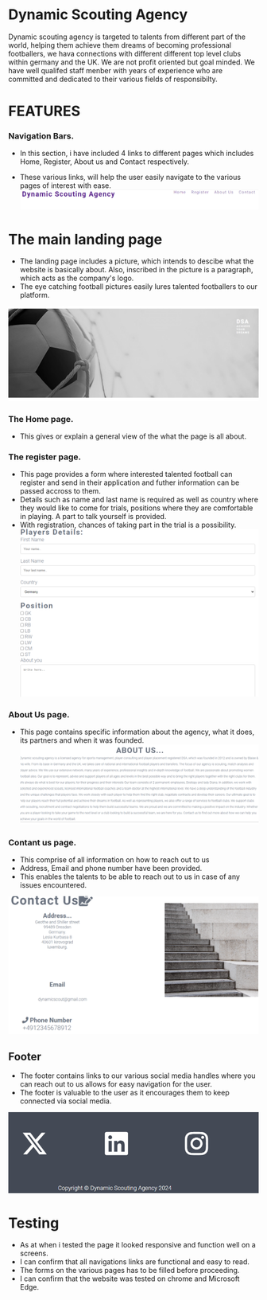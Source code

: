
# Dynamic Scouting Agency
Dynamic scouting agency is targeted to talents from different part of the world, helping them achieve them dreams of becoming professional footballers, we hava connections with different different top level clubs within germany and the UK. We are not profit oriented but goal minded.
We have well qualifed staff menber with years of experience who are committed and dedicated to their various fields of responsibilty. 

# FEATURES
### Navigation Bars.
* In this section, i have included 4 links to different pages which includes Home, Register, About us and Contact respectively.

* These various links, will help the user easily navigate to the various pages of interest with ease.
![Header and navbar.png](documentation/header-and-navbar.png)

# The main landing page
* The landing page includes a picture, which intends to descibe what the website is basically about. Also, inscribed in the picture is a paragraph, which acts as the company's logo.
* The eye catching football pictures easily lures talented footballers to our platform.

![football-pics.png](documentation/football-pics.png)

### The Home page.
* This gives or explain a general view of the what the page is all about.
### The register page.
* This page provides a form where interested talented football can register and send in their application and futher information can be passed accross to them.
* Details such as name and last name is required as well as country where they would like to come for trials, positions where they are comfortable in playing. A part to talk yourself is provided.
* With registration, chances of taking part in the trial is a possibility.
![Register page](documentation/Register.png)

### About Us page.
* This page contains specific information about the agency, what it does, its partners and when it was founded.
![About us page](documentation/about-us.png)

### Contant us page.
* This comprise of all information on how to reach out to us
* Address, Email and phone number have been provided.
* This enables the talents to be able to reach out to us in case of any issues encountered.

![Contact us page](documentation/contact-us.png)

## Footer
* The footer contains links to our various social media handles where you can reach out to us allows for easy navigation for the user.
* The footer is valuable to the user as it encourages them to keep connected via social media.

![Footer](documentation/footer.png)

# Testing
* As at when i tested the page it looked responsive and function well on a screens.
* I can confirm that all navigations links are functional and easy to read.
* The forms on the various pages has to be filled before proceeding.
* I can confirm that the website was tested on chrome and Microsoft Edge.